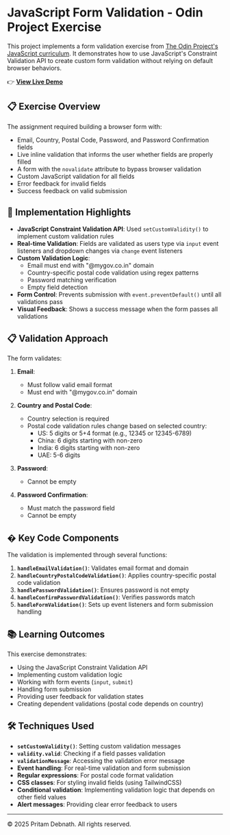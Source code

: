 # JavaScript Form Validation - Odin Project Exercise

This project implements a form validation exercise from [The Odin Project's JavaScript curriculum](https://www.theodinproject.com/lessons/node-path-javascript-form-validation-with-javascript). It demonstrates how to use JavaScript's Constraint Validation API to create custom form validation without relying on default browser behaviors.

👉 **[View Live Demo](https://whatisaprocoder.github.io/odin-form-validation-js/)**

## 📋 Exercise Overview

The assignment required building a browser form with:

- Email, Country, Postal Code, Password, and Password Confirmation fields
- Live inline validation that informs the user whether fields are properly filled
- A form with the `novalidate` attribute to bypass browser validation
- Custom JavaScript validation for all fields
- Error feedback for invalid fields
- Success feedback on valid submission

## 🚀 Implementation Highlights

- **JavaScript Constraint Validation API**: Used `setCustomValidity()` to implement custom validation rules
- **Real-time Validation**: Fields are validated as users type via `input` event listeners and dropdown changes via `change` event listeners
- **Custom Validation Logic**:
  - Email must end with "@mygov.co.in" domain
  - Country-specific postal code validation using regex patterns
  - Password matching verification
  - Empty field detection
- **Form Control**: Prevents submission with `event.preventDefault()` until all validations pass
- **Visual Feedback**: Shows a success message when the form passes all validations

## 📋 Validation Approach

The form validates:

1. **Email**:
   - Must follow valid email format
   - Must end with "@mygov.co.in" domain

2. **Country and Postal Code**:
   - Country selection is required
   - Postal code validation rules change based on selected country:
     - US: 5 digits or 5+4 format (e.g., 12345 or 12345-6789)
     - China: 6 digits starting with non-zero
     - India: 6 digits starting with non-zero
     - UAE: 5-6 digits

3. **Password**:
   - Cannot be empty

4. **Password Confirmation**:
   - Must match the password field
   - Cannot be empty

## � Key Code Components

The validation is implemented through several functions:

1. **`handleEmailValidation()`**: Validates email format and domain
2. **`handleCountryPostalCodeValidation()`**: Applies country-specific postal code validation
3. **`handlePasswordValidation()`**: Ensures password is not empty
4. **`handleConfirmPasswordValidation()`**: Verifies passwords match
5. **`handleFormValidation()`**: Sets up event listeners and form submission handling

## 📚 Learning Outcomes

This exercise demonstrates:

- Using the JavaScript Constraint Validation API
- Implementing custom validation logic
- Working with form events (`input`, `submit`)
- Handling form submission
- Providing user feedback for validation states
- Creating dependent validations (postal code depends on country)

## 🛠️ Techniques Used

- **`setCustomValidity()`**: Setting custom validation messages
- **`validity.valid`**: Checking if a field passes validation
- **`validationMessage`**: Accessing the validation error message
- **Event handling**: For real-time validation and form submission
- **Regular expressions**: For postal code format validation
- **CSS classes**: For styling invalid fields (using TailwindCSS)
- **Conditional validation**: Implementing validation logic that depends on other field values
- **Alert messages**: Providing clear error feedback to users

---

© 2025 Pritam Debnath. All rights reserved.
